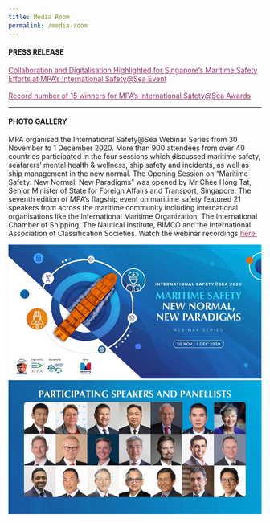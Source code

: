```yaml
---
title: Media Room
permalink: /media-room
---
```

<div class="row mx-0">
  <div class="col is-12 mx-auto text-center">
    <h4 class="mb-4 text-dark">PRESS RELEASE</h4>
    <p class="mt-4">
      <span style="text-decoration: underline;">
        <span style="color: #5c1d5e;">
          <a href="https://www.mpa.gov.sg/web/portal/home/media-centre/news-releases/detail/5a184c6e-4fd5-41c7-ad9a-c87b0716b6eb" style="color: #993366; text-decoration: underline;">Collaboration and Digitalisation Highlighted for Singapore’s Maritime Safety Efforts at MPA’s International Safety@Sea Event</a>
        </span>
      </span>
      <br>
      <br>
      <span style="text-decoration: underline;">
        <span style="color: #5c1d5e;">
          <a href="https://www.mpa.gov.sg/web/portal/home/media-centre/news-releases/detail/d146f655-cb88-4daf-aeaa-7c85b3da5a21" style="color: #993366; text-decoration: underline;">Record number of 15 winners for MPA’s International Safety@Sea Awards</a>
        </span>
      </span>
    </p>
    <hr class="my-5">
    <h4 class="mb-4 text-dark">PHOTO GALLERY</h4>
    <p class="mt-4">MPA organised the International Safety@Sea Webinar Series from 30 November to 1 December 2020. More than 900 attendees from over 40 countries participated in the four sessions which discussed maritime safety, seafarers’ mental health &amp; wellness, ship safety and incidents, as well as ship management in the new normal. The Opening Session on “Maritime Safety: New Normal, New Paradigms” was opened by Mr Chee Hong Tat, Senior Minister of State for Foreign Affairs and Transport, Singapore. The seventh edition of MPA’s flagship event on maritime safety featured 21 speakers from across the maritime community including international organisations like the International Maritime Organization, The International Chamber of Shipping, The Nautical Institute, BIMCO and the International Association of Classification Societies. Watch the webinar recordings <a href="https://www.safetyatseaweek.com/events/programs.html" style="color: #993366; text-decoration: underline;">here.</a>
    </p>
    <div class="row px-3">
      <div class="col is-6 mb-4">
        <img src="/images/media/Photo01.jpg" >
      </div>
      <div class="col is-6 mb-4">
        <img src="/images/media/Photo02.jpg">
      </div>
    </div>
    <div class="row gallery-row gallery3 mx-0">
      <div class="col is-4 mb-4">
          <div class="media-height" style="background-image: url('/images/media/2020/1_Group_photo_OC.jpg');background-position: center; background-repeat: no-repeat; background-size: cover; "></div>
      </div>
      <div class="col is-4 mb-4">
          <div class="media-height" style="background-image: url('/images/media/2020/2_SMS_Chee_Hong_Tat_MOT.jpg');background-position: center; background-repeat: no-repeat; background-size: cover; "></div>
      </div>
      <div class="col is-4 mb-4">
          <div class="media-height" style="background-image: url('/images/media/2020/3_Heike_Deggim_IMO.jpg');background-position: center; background-repeat: no-repeat; background-size: cover; "></div>
      </div>
    </div>
    <div class="row">
      <div class="col is-4 mb-4">
          <div class="media-height" style="background-image: url('/images/media/2020/4_DSC03418_resized.jpg');background-position: center; background-repeat: no-repeat; background-size: cover; "></div>
      </div>
      <div class="col is-4 mb-4">
          <div class="media-height" style="background-image: url('/images/media/2020/5_7911_resized.jpg');background-position: center; background-repeat: no-repeat; background-size: cover; "></div>
      </div>
      <div class="col is-4 mb-4">
          <div class="media-height" style="background-image: url('/images/media/2020/6_3434_resized.jpg');background-position: center; background-repeat: no-repeat; background-size: cover; "></div>
      </div>
    </div>
    <div class="row">
      <div class="col is-4 mb-4">
          <div class="media-height" style="background-image: url('/images/media/2020/7_Dr_Cao_Desheng_CHINA_MSA.jpg');background-position: center; background-repeat: no-repeat; background-size: cover; "></div>
      </div>
      <div class="col is-4 mb-4">
          <div class="media-height" style="background-image: url('/images/media/2020/8_Esben_Poulsson_ICS.jpg');background-position: center; background-repeat: no-repeat; background-size: cover; "></div>
      </div>
      <div class="col is-4 mb-4">
          <div class="media-height" style="background-image: url('/images/media/2020/9_OpeningSessionPanellists.jpg');background-position: center; background-repeat: no-repeat; background-size: cover; "></div>
      </div>
    </div>
    <div class="row">
      <div class="col is-4 mb-4">
          <div class="media-height" style="background-image: url('/images/media/2020/10_07959_resized.jpg');background-position: center; background-repeat: no-repeat; background-size: cover; "></div>
      </div>
      <div class="col is-4 mb-4">
          <div class="media-height" style="background-image: url('/images/media/2020/11_03285_resized.jpg');background-position: center; background-repeat: no-repeat; background-size: cover; "></div>
      </div>
      <div class="col is-4 mb-4">
          <div class="media-height" style="background-image: url('/images/media/2020/12_Jillian_Carson-Jackson_NI.jpg');background-position: center; background-repeat: no-repeat; background-size: cover; "></div>
      </div>
    </div>
    <div class="row">
      <div class="col is-4 mb-4">
          <div class="media-height" style="background-image: url('/images/media/2020/13_3126_resized.jpg');background-position: center; background-repeat: no-repeat; background-size: cover; "></div>
      </div>
      <div class="col is-4 mb-4">
          <div class="media-height" style="background-image: url('/images/media/2020/14_3134_resized.jpg');background-position: center; background-repeat: no-repeat; background-size: cover; "></div>
      </div>
      <div class="col is-4 mb-4">
          <div class="media-height" style="background-image: url('/images/media/2020/15_3137_resized.jpg');background-position: center; background-repeat: no-repeat; background-size: cover; "></div>
      </div>
    </div>
    <div class="row">
      <div class="col is-4 mb-4">
          <div class="media-height" style="background-image: url('/images/media/2020/16_03500_resized.jpg');background-position: center; background-repeat: no-repeat; background-size: cover; "></div>
      </div>
      <div class="col is-4 mb-4">
          <div class="media-height" style="background-image: url('/images/media/2020/17_3177_resized.jpg');background-position: center; background-repeat: no-repeat; background-size: cover; "></div>
      </div>
      <div class="col is-4 mb-4">
          <div class="media-height" style="background-image: url('/images/media/2020/18_3228_resized.jpg');background-position: center; background-repeat: no-repeat; background-size: cover; "></div>
      </div>
    </div>
    <div class="row">
      <div class="col is-4 mb-4">
          <div class="media-height" style="background-image: url('/images/media/2020/19_3123_resized.jpg');background-position: center; background-repeat: no-repeat; background-size: cover; "></div>
      </div>
      <div class="col is-4 mb-4">
          <div class="media-height" style="background-image: url('/images/media/2020/20_3154_resized.jpg');background-position: center; background-repeat: no-repeat; background-size: cover; "></div>
      </div>
      <div class="col is-4 mb-4">
          <div class="media-height" style="background-image: url('/images/media/2020/21_3257_resized.jpg');background-position: center; background-repeat: no-repeat; background-size: cover; "></div>
      </div>
    </div>
    <div class="row">
      <div class="col is-4 mb-4">
          <div class="media-height" style="background-image: url('/images/media/2020/22_3311_resized.jpg');background-position: center; background-repeat: no-repeat; background-size: cover; "></div>
      </div>
      <div class="col is-4 mb-4">
          <div class="media-height" style="background-image: url('/images/media/2020/23_Jakob_Larsen_BIMCO.jpg');background-position: center; background-repeat: no-repeat; background-size: cover; "></div>
      </div>
      <div class="col is-4 mb-4">
          <div class="media-height" style="background-image: url('/images/media/2020/24_2380_resized.jpg');background-position: center; background-repeat: no-repeat; background-size: cover; "></div>
      </div>
    </div>
    <div class="row">
      <div class="col is-4 mb-4">
          <div class="media-height" style="background-image: url('/images/media/2020/25_2330_resized.jpg');background-position: center; background-repeat: no-repeat; background-size: cover; "></div>
      </div>
      <div class="col is-4 mb-4">
          <div class="media-height" style="background-image: url('/images/media/2020/26_2366_resized.jpg');background-position: center; background-repeat: no-repeat; background-size: cover; "></div>
      </div>
      <div class="col is-4 mb-4">
          <div class="media-height" style="background-image: url('/images/media/2020/27_2415_resized.jpg');background-position: center; background-repeat: no-repeat; background-size: cover; "></div>
      </div>
    </div>
    <div class="row">
      <div class="col is-4 mb-4">
          <div class="media-height" style="background-image: url('/images/media/2020/28_2292_resized.jpg');background-position: center; background-repeat: no-repeat; background-size: cover; "></div>
      </div>
      <div class="col is-4 mb-4">
          <div class="media-height" style="background-image: url('/images/media/2020/29_2261_resized.jpg');background-position: center; background-repeat: no-repeat; background-size: cover; "></div>
      </div>
      <div class="col is-4 mb-4">
          <div class="media-height" style="background-image: url('/images/media/2020/30_Koichi_Fujiwara_IACS.jpg');background-position: center; background-repeat: no-repeat; background-size: cover; "></div>
      </div>
    </div>
    <div class="row">
      <div class="col is-4 mb-4">
          <div class="media-height" style="background-image: url('/images/media/2020/31_2670_resized.jpg');background-position: center; background-repeat: no-repeat; background-size: cover; "></div>
      </div>
      <div class="col is-4 mb-4">
          <div class="media-height" style="background-image: url('/images/media/2020/32_2546_resized.jpg');background-position: center; background-repeat: no-repeat; background-size: cover; "></div>
      </div>
      <div class="col is-4 mb-4">
          <div class="media-height" style="background-image: url('/images/media/2020/33_2583_resized.jpg');background-position: center; background-repeat: no-repeat; background-size: cover; "></div>
      </div>
    </div>
    <div class="row">
      <div class="col is-4 mb-4">
          <div class="media-height" style="background-image: url('/images/media/2020/34_2511_resized.jpg');background-position: center; background-repeat: no-repeat; background-size: cover; "></div>
      </div>
      <div class="col is-4 mb-4">
          <div class="media-height" style="background-image: url('/images/media/2020/35_2684_resized.jpg');background-position: center; background-repeat: no-repeat; background-size: cover; "></div>
      </div>
    </div>
    <h4 class="mb-4 text-dark">
      <br>2019
    </h4>
    <p class="mt-4">MPA held the sixth edition of the annual International Safety@Sea Week in August 2019 to raise safety awareness and instill a safety-first culture at sea. As part of MPA’s flagship event on maritime safety, the fourth International Safety@Sea Conference centered on the theme of ‘Maritime Safety in a Digital Age’. Attended by nearly 300 international maritime professionals from 29 countries, the event facilitated a dynamic exchange of ideas and best practices on enhancing maritime safety.</p>
    <div class="row gallery-row gallery3 mx-0">
      <div class="col is-4 mb-4">
          <div class="media-height" style="background-image: url('/images/media/2019/MPA-ISAS2019-01.jpg');background-position: center; background-repeat: no-repeat; background-size: cover; "></div>
      </div>
      <div class="col is-4 mb-4">
          <div class="media-height" style="background-image: url('/images/media/2019/MPA-ISAS2019-02.jpg');background-position: center; background-repeat: no-repeat; background-size: cover; "></div>
      </div>
      <div class="col is-4 mb-4">
          <div class="media-height" style="background-image: url('/images/media/2019/MPA-ISAS2019-04.jpg');background-position: center; background-repeat: no-repeat; background-size: cover; "></div>
      </div>
    </div>
    <div class="row">
      <div class="col is-4 mb-4">
          <div class="media-height" style="background-image: url('/images/media/2019/MPA-ISAS2019-05.jpg');background-position: center; background-repeat: no-repeat; background-size: cover; "></div>
      </div>
      <div class="col is-4 mb-4">
          <div class="media-height" style="background-image: url('/images/media/2019/MPA-ISAS2019-06.jpg');background-position: center; background-repeat: no-repeat; background-size: cover; "></div>
      </div>
      <div class="col is-4 mb-4">
          <div class="media-height" style="background-image: url('/images/media/2019/MPA-ISAS2019-03.jpg');background-position: center; background-repeat: no-repeat; background-size: cover; "></div>
      </div>
    </div>
    <div class="row">
      <div class="col is-4 mb-4">
          <div class="media-height" style="background-image: url('/images/media/2019/MPA-ISAS2019-07.jpg');background-position: center; background-repeat: no-repeat; background-size: cover; "></div>
      </div>
      <div class="col is-4 mb-4">
          <div class="media-height" style="background-image: url('/images/media/2019/MPA-ISAS2019-08.jpg');background-position: center; background-repeat: no-repeat; background-size: cover; "></div>
      </div>
      <div class="col is-4 mb-4">
          <div class="media-height" style="background-image: url('/images/media/2019/MPA-ISAS2019-09.jpg');background-position: center; background-repeat: no-repeat; background-size: cover; "></div>
    </div>
    <div class="row">
      <div class="col is-4 mb-4">
          <div class="media-height" style="background-image: url('/images/media/2019/MPA-ISAS2019-11.jpg');background-position: center; background-repeat: no-repeat; background-size: cover; "></div>
      </div>
      <div class="col is-4 mb-4">
          <div class="media-height" style="background-image: url('/images/media/2019/MPA-ISAS2019-10.jpg');background-position: center; background-repeat: no-repeat; background-size: cover; "></div>
      </div>
      <div class="col is-4 mb-4">
          <div class="media-height" style="background-image: url('/images/media/2019/MPA-ISAS2019-12.jpg');background-position: center; background-repeat: no-repeat; background-size: cover; "></div>
      </div>
    </div>
    <div class="row">
      <div class="col is-4 mb-4">
          <div class="media-height" style="background-image: url('/images/media/2019/MPA-ISAS2019-13.jpg');background-position: center; background-repeat: no-repeat; background-size: cover; "></div>
      </div>
      <div class="col is-4 mb-4">
          <div class="media-height" style="background-image: url('/images/media/2019/MPA-ISAS2019-14.jpg');background-position: center; background-repeat: no-repeat; background-size: cover; "></div>
      </div>
    </div>
    <hr class="my-5">
    <h4 class="mb-4 text-dark">VIDEO GALLERY</h4>
    <div class="row">
      <div class="col is-6 mb-4">
        <div class="bp-youtube">
          <iframe class="embed-responsive-item" src="https://www.youtube.com/embed/6kPSPpQ2hwE" allowfullscreen="allowfullscreen"></iframe>
        </div>
        <h4 class="text-info">Maritime Singapore United</h4>
        <p>A tribute to our MaritimeSG workers. <br>A salute from MPA, Singapore Maritime Foundation, Singapore Shipping Association and Singapore Maritime Officers’ Union to all working tirelessly to keep the Port of Singapore running, the goods moving and the economy going. </p>
      </div>
      <div class="col is-6 mb-4">
        <div class="bp-youtube">
          <iframe class="embed-responsive-item" src="https://www.youtube.com/embed/4CVp07MvNUs" allowfullscreen="allowfullscreen"></iframe>
        </div>
        <h4 class="text-info">MPA Next-Generation Patrol Craft</h4>
        <p>The Maritime and Port Authority of Singapore (MPA) has launched six next-generation patrol craft to enhance its frontline capabilities to ensure navigational safety, and enhance the protection of the marine environment in the Port of Singapore.</p>
      </div>
    </div>
    <div class="row">
      <div class="col is-6 mb-4">
        <div class="bp-youtube">
          <iframe class="embed-responsive-item" src="https://www.youtube.com/embed/3oQ1xwG73ts" allowfullscreen="allowfullscreen"></iframe>
        </div>
        <h4 class="text-info">Opening Session: Maritime Safety: New Normal, New Paradigms</h4>
        <p>Full Recording</p>
      </div>
      <div class="col is-6 mb-4">
        <div class="bp-youtube">
          <iframe class="embed-responsive-item" src="https://www.youtube.com/embed/LycGtmXulUQ" allowfullscreen="allowfullscreen"></iframe>
        </div>
        <h4 class="text-info">MPA International Safety@Sea Awards 2020</h4>
        <p>Full Recording</p>
      </div>
    </div>
    <div class="row">
      <div class="col is-6 mb-4">
        <div class="bp-youtube">
          <iframe class="embed-responsive-item" src="https://www.youtube.com/embed/5XUlhsuDDZQ" allowfullscreen="allowfullscreen"></iframe>
        </div>
        <h4 class="text-info">Plenary 1: Mental Health and Wellness – Helping Seafarers Cope Better during a Pandemic</h4>
        <p>Full Recording</p>
      </div>
      <div class="col is-6 mb-4">
        <div class="bp-youtube">
          <iframe class="embed-responsive-item" src="https://www.youtube.com/embed/gupLed09X_M" allowfullscreen="allowfullscreen"></iframe>
        </div>
        <h4 class="text-info">Plenary 2: Ship Safety – Reflecting on Incidents, Causality and the Way Forward</h4>
        <p>Full Recording</p>
      </div>
    </div>
    <div class="row">
      <div class="col is-6 mb-4">
        <div class="bp-youtube">
          <iframe class="embed-responsive-item" src="https://www.youtube.com/embed/2FkfhHQhrHg" allowfullscreen="allowfullscreen"></iframe>
        </div>
        <h4 class="text-info">Plenary 3: Ship Management – Lessons Learnt for Safety and Standards in the New Normal</h4>
        <p>Full Recording</p>
      </div>
      <div class="col is-6 mb-4">
      </div>
    </div>
  </div>
</div>
<style>
  .media-height {
    height: 25vh;
}
</style>